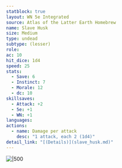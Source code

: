 ```yaml
---
statblock: true
layout: WN 5e Integrated
source: Atlas of the Latter Earth Homebrew
name: Slave Husk
size: Medium
type: undead
subtype: (lesser)
role: 
ac: 10
hit_dice: 1d4
speed: 25
stats:
  - Save: 6
  - Instinct: 7
  - Morale: 12
  - dc: 10
skillsaves:
  - Attack: +2
  - 5e: +1
  - WN: +1
languages: 
actions:
  - name: Damage per attack
    desc: "1 attack, each 2 (1d4)"
detail_link: "[(Details)](slave_husk.md)"
---
```


![|500](https://i.imgur.com/8c1FRmU.png)
